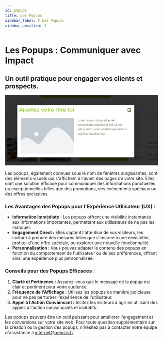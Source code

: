```yaml
---
id: popups
title: Les Popups
sidebar_label: ❓ Les Popups
sidebar_position: 1
---
```


# Les Popups : Communiquer avec Impact

## Un outil pratique pour engager vos clients et prospects.

![popup](./img/72.png)

Les popups, également connues sous le nom de fenêtres surgissantes, sont des éléments visuels qui s'affichent à l'avant des pages de votre site. Elles sont une solution efficace pour communiquer des informations ponctuelles ou exceptionnelles telles que des promotions, des événements spéciaux ou des offres exclusives.

### Les Avantages des Popups pour l'Expérience Utilisateur (UX) :

- **Information Immédiate :** Les popups offrent une visibilité instantanée aux informations importantes, permettant aux utilisateurs de ne pas les manquer.
- **Engagement Direct :** Elles captent l'attention de vos visiteurs, les incitant à prendre des mesures telles que s'inscrire à une newsletter, profiter d'une offre spéciale, ou explorer une nouvelle fonctionnalité.
- **Personnalisation :** Vous pouvez adapter le contenu des popups en fonction du comportement de l'utilisateur ou de ses préférences, offrant ainsi une expérience plus personnalisée.

### Conseils pour des Popups Efficaces :

1. **Clarté et Pertinence :** Assurez-vous que le message de la popup est clair et pertinent pour votre audience.
2. **Fréquence de l'Affichage :** Utilisez les popups de manière judicieuse pour ne pas perturber l'expérience de l'utilisateur.
3. **Appel à l'Action Convaincant :** Incitez les visiteurs à agir en utilisant des appels à l'action convaincants et incitatifs.

Les popups peuvent être un outil puissant pour améliorer l'engagement et les conversions sur votre site web. Pour toute question supplémentaire sur la création ou la gestion des popups, n'hésitez pas à contacter notre équipe d'assistance à internet@meosis.fr.
